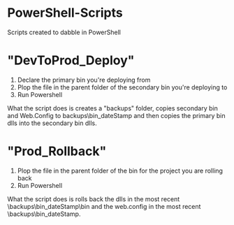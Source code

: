 # PowerShell-Scripts
Scripts created to dabble in PowerShell

# "DevToProd_Deploy"
1. Declare the primary bin you're deploying from
2. Plop the file in the parent folder of the secondary bin you're deploying to
3. Run Powershell

What the script does is creates a "backups" folder, copies secondary bin and Web.Config to backups\bin_dateStamp and then copies the primary bin dlls into the secondary bin dlls.

# "Prod_Rollback"
1. Plop the file in the parent folder of the bin for the project you are rolling back
2. Run Powershell

What the script does is rolls back the dlls in the most recent \backups\bin_dateStamp\bin and the web.config in the most recent \backups\bin_dateStamp.

